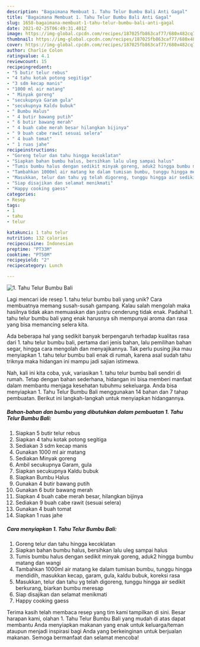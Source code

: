 ```yaml
---
description: "Bagaimana Membuat 1. Tahu Telur Bumbu Bali Anti Gagal"
title: "Bagaimana Membuat 1. Tahu Telur Bumbu Bali Anti Gagal"
slug: 1658-bagaimana-membuat-1-tahu-telur-bumbu-bali-anti-gagal
date: 2021-02-25T06:49:31.401Z
image: https://img-global.cpcdn.com/recipes/187025fb863caf77/680x482cq70/1-tahu-telur-bumbu-bali-foto-resep-utama.jpg
thumbnail: https://img-global.cpcdn.com/recipes/187025fb863caf77/680x482cq70/1-tahu-telur-bumbu-bali-foto-resep-utama.jpg
cover: https://img-global.cpcdn.com/recipes/187025fb863caf77/680x482cq70/1-tahu-telur-bumbu-bali-foto-resep-utama.jpg
author: Charlie Colon
ratingvalue: 4.1
reviewcount: 15
recipeingredient:
- "5 butir telur rebus"
- "4 tahu kotak potong segitiga"
- "3 sdm kecap manis"
- "1000 ml air matang"
- " Minyak goreng"
- "secukupnya Garam gula"
- "secukupnya Kaldu bubuk"
- " Bumbu Halus"
- " 4 butir bawang putih"
- " 6 butir bawang merah"
- " 4 buah cabe merah besar hilangkan bijinya"
- " 9 buah cabe rawit sesuai selera"
- " 4 buah tomat"
- " 1 ruas jahe"
recipeinstructions:
- "Goreng telur dan tahu hingga kecoklatan"
- "Siapkan bahan bumbu halus, bersihkan lalu uleg sampai halus"
- "Tumis bumbu halus dengan sedikit minyak goreng, aduk2 hingga bumbu matang dan wangi"
- "Tambahkan 1000ml air matang ke dalam tumisan bumbu, tunggu hingga mendidih, masukkan kecap, garam, gula, kaldu bubuk, koreksi rasa"
- "Masukkan, telur dan tahu yg telah digoreng, tunggu hingga air sedikit berkurang, biarkan bumbu meresap"
- "Siap disajikan dan selamat menikmati"
- "Happy cooking gaess"
categories:
- Resep
tags:
- 1
- tahu
- telur

katakunci: 1 tahu telur 
nutrition: 132 calories
recipecuisine: Indonesian
preptime: "PT33M"
cooktime: "PT50M"
recipeyield: "2"
recipecategory: Lunch

---
```



![1. Tahu Telur Bumbu Bali](https://img-global.cpcdn.com/recipes/187025fb863caf77/680x482cq70/1-tahu-telur-bumbu-bali-foto-resep-utama.jpg)

Lagi mencari ide resep 1. tahu telur bumbu bali yang unik? Cara membuatnya memang susah-susah gampang. Kalau salah mengolah maka hasilnya tidak akan memuaskan dan justru cenderung tidak enak. Padahal 1. tahu telur bumbu bali yang enak harusnya sih mempunyai aroma dan rasa yang bisa memancing selera kita.

Ada beberapa hal yang sedikit banyak berpengaruh terhadap kualitas rasa dari 1. tahu telur bumbu bali, pertama dari jenis bahan, lalu pemilihan bahan segar, hingga cara mengolah dan menyajikannya. Tak perlu pusing jika mau menyiapkan 1. tahu telur bumbu bali enak di rumah, karena asal sudah tahu triknya maka hidangan ini mampu jadi sajian istimewa.




Nah, kali ini kita coba, yuk, variasikan 1. tahu telur bumbu bali sendiri di rumah. Tetap dengan bahan sederhana, hidangan ini bisa memberi manfaat dalam membantu menjaga kesehatan tubuhmu sekeluarga. Anda bisa menyiapkan 1. Tahu Telur Bumbu Bali menggunakan 14 bahan dan 7 tahap pembuatan. Berikut ini langkah-langkah untuk menyiapkan hidangannya.

<!--inarticleads1-->

##### Bahan-bahan dan bumbu yang dibutuhkan dalam pembuatan 1. Tahu Telur Bumbu Bali:

1. Siapkan 5 butir telur rebus
1. Siapkan 4 tahu kotak potong segitiga
1. Sediakan 3 sdm kecap manis
1. Gunakan 1000 ml air matang
1. Sediakan  Minyak goreng
1. Ambil secukupnya Garam, gula
1. Siapkan secukupnya Kaldu bubuk
1. Siapkan  Bumbu Halus
1. Gunakan  4 butir bawang putih
1. Gunakan  6 butir bawang merah
1. Siapkan  4 buah cabe merah besar, hilangkan bijinya
1. Sediakan  9 buah cabe rawit (sesuai selera)
1. Gunakan  4 buah tomat
1. Siapkan  1 ruas jahe




<!--inarticleads2-->

##### Cara menyiapkan 1. Tahu Telur Bumbu Bali:

1. Goreng telur dan tahu hingga kecoklatan
1. Siapkan bahan bumbu halus, bersihkan lalu uleg sampai halus
1. Tumis bumbu halus dengan sedikit minyak goreng, aduk2 hingga bumbu matang dan wangi
1. Tambahkan 1000ml air matang ke dalam tumisan bumbu, tunggu hingga mendidih, masukkan kecap, garam, gula, kaldu bubuk, koreksi rasa
1. Masukkan, telur dan tahu yg telah digoreng, tunggu hingga air sedikit berkurang, biarkan bumbu meresap
1. Siap disajikan dan selamat menikmati
1. Happy cooking gaess




Terima kasih telah membaca resep yang tim kami tampilkan di sini. Besar harapan kami, olahan 1. Tahu Telur Bumbu Bali yang mudah di atas dapat membantu Anda menyiapkan makanan yang enak untuk keluarga/teman ataupun menjadi inspirasi bagi Anda yang berkeinginan untuk berjualan makanan. Semoga bermanfaat dan selamat mencoba!
